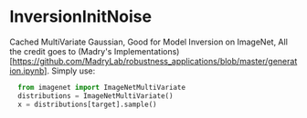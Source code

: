 # InversionInitNoise
Cached MultiVariate Gaussian, Good for Model Inversion on ImageNet, All the credit goes to (Madry's Implementations)[https://github.com/MadryLab/robustness_applications/blob/master/generation.ipynb].
Simply use:
```python 
  from imagenet import ImageNetMultiVariate
  distributions = ImageNetMultiVariate()
  x = distributions[target].sample()
``` 
